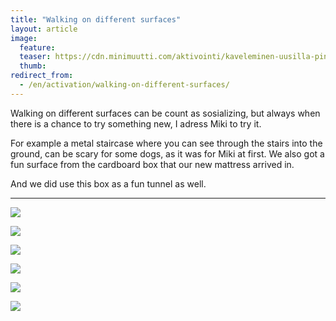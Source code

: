 ```yaml
---
title: "Walking on different surfaces"
layout: article
image:
  feature:
  teaser: https://cdn.minimuutti.com/aktivointi/kaveleminen-uusilla-pinnoilla/IMG29607-245px.jpg
  thumb:
redirect_from:
  - /en/activation/walking-on-different-surfaces/
---
```


Walking on different surfaces can be count as sosializing, but always when there is a chance to try something new, I adress Miki to try it.

For example a metal staircase where you can see through the stairs into the ground, can be scary for some dogs, as it was for Miki at first. We also got a fun surface from the cardboard box that our new mattress arrived in.

And we did use this box as a fun tunnel as well.

---

![](https://cdn.minimuutti.com/aktivointi/kaveleminen-uusilla-pinnoilla/IMG29605-800px.jpg)

![](https://cdn.minimuutti.com/aktivointi/kaveleminen-uusilla-pinnoilla/IMG29601-800px.jpg)

![](https://cdn.minimuutti.com/aktivointi/kaveleminen-uusilla-pinnoilla/IMG29607-800px.jpg)

![](https://cdn.minimuutti.com/aktivointi/tunnelit/IMG29506-800px.jpg)

![](https://cdn.minimuutti.com/aktivointi/kaveleminen-uusilla-pinnoilla/DSC32295-800px.jpg)

![](https://cdn.minimuutti.com/aktivointi/kaveleminen-uusilla-pinnoilla/DSC38680-800px.jpg)
